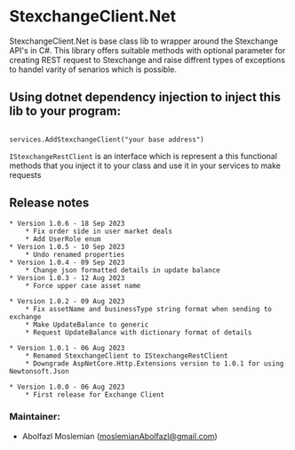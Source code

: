 # StexchangeClient.Net

StexchangeClient.Net is base class lib to wrapper around the Stexchange API's in C#. This library offers suitable methods with optional parameter for creating REST request to Stexchange and raise diffrent types of exceptions to handel varity of senarios which is possible.

## Using dotnet dependency injection to inject this lib to your program:

```

services.AddStexchangeClient("your base address")

```

`IStexchangeRestClient` is an interface which is represent a this functional methods that you inject it to your class and use it in your services to make requests

## Release notes
	* Version 1.0.6 - 18 Sep 2023
		* Fix order side in user market deals
		* Add UserRole enum
	* Version 1.0.5 - 10 Sep 2023
		* Undo renamed properties
	* Version 1.0.4 - 09 Sep 2023
		* Change json formatted details in update balance
	* Version 1.0.3 - 12 Aug 2023
		* Force upper case asset name

	* Version 1.0.2 - 09 Aug 2023
		* Fix assetName and businessType string format when sending to exchange
		* Make UpdateBalance to generic
		* Request UpdateBalance with dictionary format of details

	* Version 1.0.1 - 06 Aug 2023
		* Renamed StexchangeClient to IStexchangeRestClient
		* Downgrade AspNetCore.Http.Extensions version to 1.0.1 for using Newtonsoft.Json

	* Version 1.0.0 - 06 Aug 2023
		* First release for Exchange Client

### Maintainer:
* Abolfazl Moslemian (moslemianAbolfazl@gmail.com)

